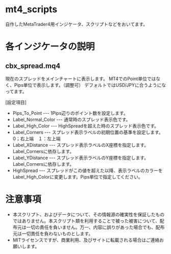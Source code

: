 mt4_scripts
==============================
自作したMetaTrader4用インジケータ、スクリプトなどをおいてます。



各インジケータの説明
==============================

cbx_spread.mq4
---------

現在のスプレッドをメインチャートに表示します。
MT4でのPoint単位ではなく、Pips単位で表示します。（調整可）
デフォルトではUSD/JPYに合うようになってます。

[設定項目]
* Pips_To_Point --- 1Pips辺りのポイント数を設定します。
* Label_Normal_Color --- 通常時のスプレッド表示色です。
* Label_High_Color --- HighSpreadを超えた時のスプレッド表示色です。
* Label_Corners --- スプレッド表示ラベルの初期位置の基準を設定します。0；右上端　１：左上端
* Label_XDistance --- スプレッド表示ラベルのX座標を指定します。Label_Cornersに依存します。
* Label_YDistance --- スプレッド表示ラベルのY座標を指定します。Label_Cornersに依存します。
* HighSpread --- スプレッドがこの値を超えた以降、表示ラベルのカラーをLabel_High_Colorに変更します。Pips単位で指定してください。





注意事項
==============================
* 本スクリプト、およびデータについて、その情報源の確実性を保証したものではありません。本スクリプト類を利用することで被った被害について、配布元は一切の責任を負いません。万一、内容に誤りがあった場合でも、配布元は一切責任を負わないものとします。
* MITライセンスですが、商業利用、及びサイトに転載される場合はご連絡お願いします。


